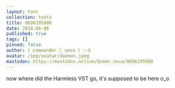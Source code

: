 ```yaml
---
layout: toot
collection: toots
title: 0606195000
date: 2024-06-06
published: true
tags: []
pinned: false
author: ⸸ commander ░ nova ⸸ :~$
avatar: /img/avatar/daemon.jpeg
mastodon: https://mastodon.online/@cmdr_nova/0606195000
---
```


now where did the Harmless VST go, it's supposed to be here o_o
